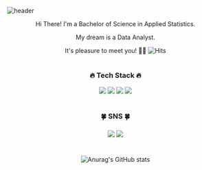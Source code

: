 ![header](https://capsule-render.vercel.app/api?type=waving&color=gradient&height=250&reversal=false&text=Welcome!😊&desc=Hwi's%20GitHub%20Profile&fontSize=50&fontAlign=50&fontAlignY=30&descSize=20&descAlign=70&descAlignY=50&rotate=0)
<div align="center">
<p>Hi There! I'm a Bachelor of Science in Applied Statistics.</p>
<p>My dream is a Data Analyst.</p>

It's pleasure to meet you! 👋🏻 ![Hits](https://hits.seeyoufarm.com/api/count/incr/badge.svg?url=https%3A%2F%2Fgithub.com%2F0530hwi%2Fhit-counter&count_bg=%231E330F&title_bg=%23506796&icon=&icon_color=%23FAFAFA&title=hits&edge_flat=false)

#
  <h3>🔥 Tech Stack 🔥</h3>
<img src="https://img.shields.io/badge/python-white?style=appveyor&logo=python&logoColor=3776AB">  <img src="https://img.shields.io/badge/R-9cf?style=appveyor&logo=R&logoColor=276DC3"> <img src="https://img.shields.io/badge/MySQL-f1d8d9?style=flat&logo=MySQL&logoColor=4479A1">
 <img src="https://img.shields.io/badge/github-sucess?style=appveyor&logo=github&logoColor=181717">
  
#
  <h3>🍀 SNS 🍀<h3>
 <img src="https://img.shields.io/badge/Instagram-white?style=appveyor&logo=Instagram&logoColor=E4405F"&link=https://www.instagram.com/hwiping_/"> <img src="https://img.shields.io/badge/Gmail-white?style=appveyor&logo=Gmail&logoColor=EA4335"&link=https://0530hwi@gmail.com">
    
#
![Anurag's GitHub stats](https://github-readme-stats.vercel.app/api?username=0530hwi&show_icons=true&theme=moltack)

<!--
**0530hwi/0530hwi** is a ✨ _special_ ✨ repository because its `README.md` (this file) appears on your GitHub profile.

Here are some ideas to get you started:

- 🔭 I’m currently working on ...
- 🌱 I’m currently learning ...
- 👯 I’m looking to collaborate on ...
- 🤔 I’m looking for help with ...
- 💬 Ask me about ...
- 📫 How to reach me: ...
- 😄 Pronouns: ...
- ⚡ Fun fact: ...
-->
